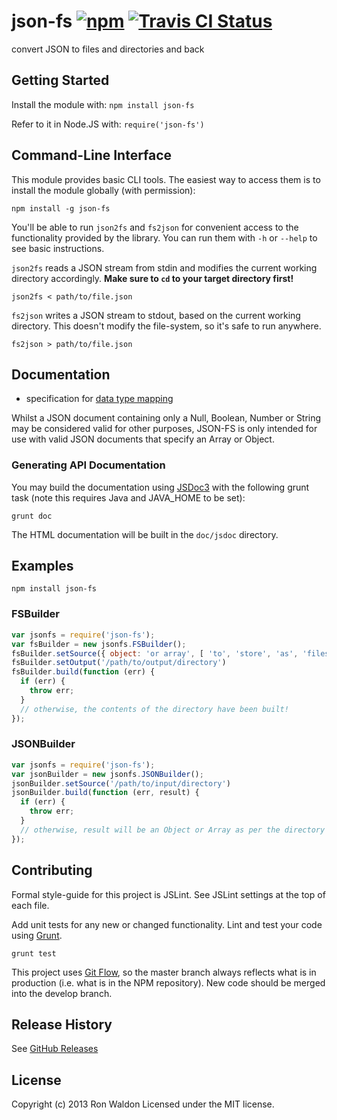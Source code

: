 # json-fs [![npm](https://img.shields.io/npm/v/json-fs.svg?maxAge=2592000)](https://www.npmjs.com/package/json-fs) [![Travis CI Status](https://travis-ci.org/jokeyrhyme/json-fs.svg?branch=master)](https://travis-ci.org/jokeyrhyme/json-fs)

convert JSON to files and directories and back

## Getting Started

Install the module with: `npm install json-fs`

Refer to it in Node.JS with: `require('json-fs')`

## Command-Line Interface

This module provides basic CLI tools. The easiest way to access them is to
install the module globally (with permission):

    npm install -g json-fs

You'll be able to run `json2fs` and `fs2json` for convenient access to the
functionality provided by the library. You can run them with `-h` or `--help`
to see basic instructions.

`json2fs` reads a JSON stream from stdin and modifies the current working
directory accordingly. **Make sure to `cd` to your target directory first!**

    json2fs < path/to/file.json

`fs2json` writes a JSON stream to stdout, based on the current working
directory. This doesn't modify the file-system, so it's safe to run anywhere.

    fs2json > path/to/file.json

## Documentation

- specification for [data type mapping](doc/mapping.md)

Whilst a JSON document containing only a Null, Boolean, Number or String may be
considered valid for other purposes, JSON-FS is only intended for use with
valid JSON documents that specify an Array or Object.

### Generating API Documentation

You may build the documentation using [JSDoc3](http://usejsdoc.org) with the
following grunt task (note this requires Java and JAVA_HOME to be set):

    grunt doc

The HTML documentation will be built in the `doc/jsdoc` directory.

## Examples

```shell
npm install json-fs
```

### FSBuilder

```javascript
var jsonfs = require('json-fs');
var fsBuilder = new jsonfs.FSBuilder();
fsBuilder.setSource({ object: 'or array', [ 'to', 'store', 'as', 'files' ] });
fsBuilder.setOutput('/path/to/output/directory')
fsBuilder.build(function (err) {
  if (err) {
    throw err;
  }
  // otherwise, the contents of the directory have been built!
});
```

### JSONBuilder

```javascript
var jsonfs = require('json-fs');
var jsonBuilder = new jsonfs.JSONBuilder();
jsonBuilder.setSource('/path/to/input/directory')
jsonBuilder.build(function (err, result) {
  if (err) {
    throw err;
  }
  // otherwise, result will be an Object or Array as per the directory
});
```

## Contributing
Formal style-guide for this project is JSLint. See JSLint settings at the top of
each file.

Add unit tests for any new or changed functionality. Lint and test your code
using [Grunt](http://gruntjs.com/).

    grunt test

This project uses [Git Flow](https://github.com/nvie/gitflow), so the master
branch always reflects what is in production (i.e. what is in the NPM repository).
New code should be merged into the develop branch.

## Release History
See [GitHub Releases](https://github.com/jokeyrhyme/json-fs/releases)

## License
Copyright (c) 2013 Ron Waldon
Licensed under the MIT license.
